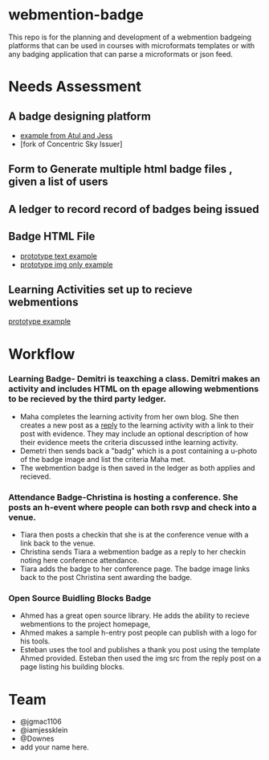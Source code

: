 # webmention-badge

This repo is for the planning and development of a webmention badgeing platforms that can be used in courses with microformats templates or with any badging application that can parse a microformats or json feed.

# Needs Assessment
## A badge designing platform
* [example from Atul and Jess](https://github.com/jgmac1106/badgemaker-prototype)
* [fork of Concentric Sky Issuer]
## Form to Generate multiple html badge files , given a list of users
## A ledger to record record of badges being issued
## Badge HTML File
* [prototype text example](https://github.com/jgmac1106/webmention-badges/blob/master/examplebadge.html)
* [prototype img only example](https://github.com/jgmac1106/webmention-badges/blob/master/imageonlybadge.html)
## Learning Activities set up to recieve webmentions
[prototype example](https://github.com/jgmac1106/webmention-badges/blob/master/learningactivityexample.html)

# Workflow
### Learning Badge- Demitri is teaxching a class. Demitri makes an activity and includes HTML on th epage allowing webmentions to be recieved by the third party ledger.

* Maha completes the learning activity from her own blog. She then creates a new post as a [reply](https://indieweb.org/reply)  to the learning activity with a link to their post with evidence. They may include an optional description of how their evidence meets the criteria discussed inthe learning activity.
* Demetri then sends back a "badg" which is a post containing a u-photo of the badge image and list the criteria Maha met. 
* The webmention badge is then saved in the ledger as both applies and recieved.

### Attendance Badge-Christina is hosting a conference. She posts an h-event where people can both rsvp and check into a venue.

* Tiara then posts a checkin that she is at the conference venue with a link back to the venue.
* Christina sends Tiara a webmention badge as a reply to her checkin noting here conference attendance.
* Tiara adds the badge to her conference page. The badge image links back to the post Christina sent awarding the badge.

### Open Source Buidling Blocks Badge

* Ahmed has a great open source library. He adds the ability to recieve webmentions to the project homepage,
* Ahmed makes a sample h-entry post people can publish with a logo for his tools.
* Esteban uses the tool and publishes a thank you post using the template Ahmed provided. Esteban then used the img src from the reply post on a page listing his building blocks.

# Team
* @jgmac1106
* @iamjessklein
* @Downes
* add your name here.


